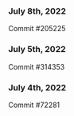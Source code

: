 ### July 8th, 2022

Commit #205225

### July 5th, 2022

Commit #314353


### July 4th, 2022

Commit #72281
